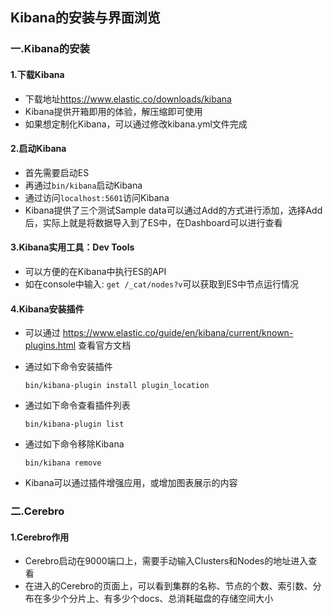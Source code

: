 ## Kibana的安装与界面浏览

### 一.Kibana的安装

#### 1.下载Kibana

* 下载地址<https://www.elastic.co/downloads/kibana>
* Kibana提供开箱即用的体验，解压缩即可使用
* 如果想定制化Kibana，可以通过修改kibana.yml文件完成

#### 2.启动Kibana

* 首先需要启动ES
* 再通过`bin/kibana`启动Kibana
* 通过访问`localhost:5601`访问Kibana
* Kibana提供了三个测试Sample data可以通过Add的方式进行添加，选择Add后，实际上就是将数据导入到了ES中，在Dashboard可以进行查看

#### 3.Kibana实用工具：Dev Tools

* 可以方便的在Kibana中执行ES的API
* 如在console中输入: `get /_cat/nodes?v`可以获取到ES中节点运行情况

#### 4.Kibana安装插件

* 可以通过 https://www.elastic.co/guide/en/kibana/current/known-plugins.html 查看官方文档

* 通过如下命令安装插件

  ```shell
  bin/kibana-plugin install plugin_location
  ```

* 通过如下命令查看插件列表

  ```shell
  bin/kibana-plugin list
  ```

* 通过如下命令移除Kibana

  ```shell
  bin/kibana remove
  ```

* Kibana可以通过插件增强应用，或增加图表展示的内容

### 二.Cerebro

#### 1.Cerebro作用

* Cerebro启动在9000端口上，需要手动输入Clusters和Nodes的地址进入查看
* 在进入的Cerebro的页面上，可以看到集群的名称、节点的个数、索引数、分布在多少个分片上、有多少个docs、总消耗磁盘的存储空间大小
